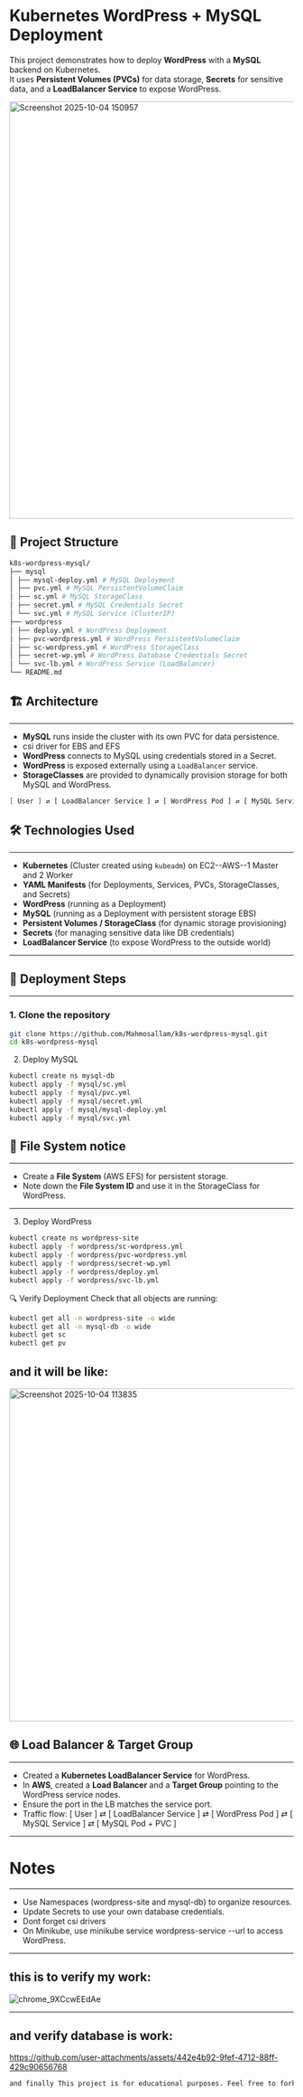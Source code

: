 # Kubernetes WordPress + MySQL Deployment

This project demonstrates how to deploy **WordPress** with a **MySQL** backend on Kubernetes.  
It uses **Persistent Volumes (PVCs)** for data storage, **Secrets** for sensitive data, and a **LoadBalancer Service** to expose WordPress.

<img width="1659" height="738" alt="Screenshot 2025-10-04 150957" src="https://github.com/user-attachments/assets/3c8da79e-36b1-4653-9252-39f35f11cc9c" />


## 📂 Project Structure
```bash
k8s-wordpress-mysql/
├── mysql
│ ├── mysql-deploy.yml # MySQL Deployment
│ ├── pvc.yml # MySQL PersistentVolumeClaim
│ ├── sc.yml # MySQL StorageClass
│ ├── secret.yml # MySQL Credentials Secret
│ └── svc.yml # MySQL Service (ClusterIP)
├── wordpress
│ ├── deploy.yml # WordPress Deployment
│ ├── pvc-wordpress.yml # WordPress PersistentVolumeClaim
│ ├── sc-wordpress.yml # WordPress StorageClass
│ ├── secret-wp.yml # WordPress Database Credentials Secret
│ └── svc-lb.yml # WordPress Service (LoadBalancer)
└── README.md
```
## 🏗️ Architecture
-----------------------
- **MySQL** runs inside the cluster with its own PVC for data persistence.
- csi driver for EBS and EFS 
- **WordPress** connects to MySQL using credentials stored in a Secret.  
- **WordPress** is exposed externally using a `LoadBalancer` service.  
- **StorageClasses** are provided to dynamically provision storage for both MySQL and WordPress.  
```bash
[ User ] ⇄ [ LoadBalancer Service ] ⇄ [ WordPress Pod ] ⇄ [ MySQL Service ] ⇄ [ MySQL Pod + PVC ]
```
## 🛠️ Technologies Used
------------------------
- **Kubernetes** (Cluster created using `kubeadm`) on EC2--AWS--1 Master and 2 Worker
- **YAML Manifests** (for Deployments, Services, PVCs, StorageClasses, and Secrets)  
- **WordPress** (running as a Deployment)  
- **MySQL** (running as a Deployment with persistent storage EBS)  
- **Persistent Volumes / StorageClass** (for dynamic storage provisioning)  
- **Secrets** (for managing sensitive data like DB credentials)  
- **LoadBalancer Service** (to expose WordPress to the outside world)  
--------------------------------------------------------------------
## 🚀 Deployment Steps
-------------------------------
### 1. Clone the repository
```bash
git clone https://github.com/Mahmosallam/k8s-wordpress-mysql.git
cd k8s-wordpress-mysql
```
2. Deploy MySQL
```bash
kubectl create ns mysql-db
kubectl apply -f mysql/sc.yml
kubectl apply -f mysql/pvc.yml
kubectl apply -f mysql/secret.yml
kubectl apply -f mysql/mysql-deploy.yml
kubectl apply -f mysql/svc.yml
```
## 💾 File System notice
------------------------------
- Create a **File System** (AWS EFS) for persistent storage.  
- Note down the **File System ID** and use it in the StorageClass for WordPress.  
- ------------------------------------
3. Deploy WordPress
```bash
kubectl create ns wordpress-site
kubectl apply -f wordpress/sc-wordpress.yml
kubectl apply -f wordpress/pvc-wordpress.yml
kubectl apply -f wordpress/secret-wp.yml
kubectl apply -f wordpress/deploy.yml
kubectl apply -f wordpress/svc-lb.yml
```
🔍 Verify Deployment
Check that all objects are running:
```bash
kubectl get all -n wordpress-site -o wide
kubectl get all -n mysql-db -o wide
kubectl get sc
kubectl get pv
```
and it will be like:
-----------------------
<img width="1235" height="589" alt="Screenshot 2025-10-04 113835" src="https://github.com/user-attachments/assets/02427cd1-7aad-43ba-8fb1-70b097c612d5" />

## 🌐 Load Balancer & Target Group
------------------------------------
- Created a **Kubernetes LoadBalancer Service** for WordPress.  
- In **AWS**, created a **Load Balancer** and a **Target Group** pointing to the WordPress service nodes.  
- Ensure the port in the LB matches the service port.  
- Traffic flow:
  [ User ] ⇄ [ LoadBalancer Service ] ⇄ [ WordPress Pod ] ⇄ [ MySQL Service ] ⇄ [ MySQL Pod + PVC ]
--------------------------------------------------------------------------------
# Notes
---------------
- Use Namespaces (wordpress-site and mysql-db) to organize resources.
- Update Secrets to use your own database credentials.
- Dont forget csi drivers
- On Minikube, use minikube service wordpress-service --url to access WordPress.
--------------------------------------------------------------------------------
this is to verify my work:
-----------------------------
![chrome_9XCcwEEdAe](https://github.com/user-attachments/assets/1c07fb57-47d0-4345-90ba-f4a3b671f0a3)

---------------------------------------------
and verify database is work:
-----------------------------
https://github.com/user-attachments/assets/442e4b92-9fef-4712-88ff-429c90656768
``` bash
and finally This project is for educational purposes. Feel free to fork and modify.
```








